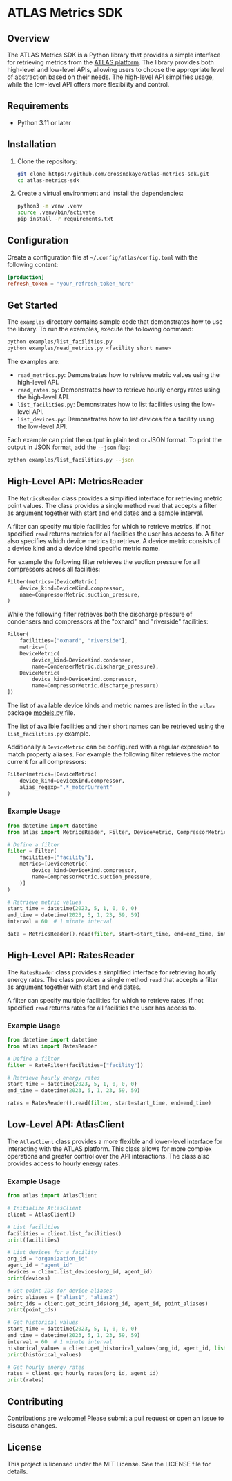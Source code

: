 # ATLAS Metrics SDK

## Overview

The ATLAS Metrics SDK is a Python library that provides a simple interface for
retrieving metrics from the [ATLAS platform](https://crossnokaye.com).  The
library provides both high-level and low-level APIs, allowing users to choose
the appropriate level of abstraction based on their needs. The high-level API
simplifies usage, while the low-level API offers more flexibility and control.

## Requirements

- Python 3.11 or later

## Installation

1. Clone the repository:

    ```bash
    git clone https://github.com/crossnokaye/atlas-metrics-sdk.git
    cd atlas-metrics-sdk
    ```

2. Create a virtual environment and install the dependencies:

    ```bash
    python3 -m venv .venv
    source .venv/bin/activate
    pip install -r requirements.txt
    ```

## Configuration

Create a configuration file at `~/.config/atlas/config.toml` with the following
content:

```toml
[production]
refresh_token = "your_refresh_token_here"
```

## Get Started

The `examples` directory contains sample code that demonstrates how to use the
library. To run the examples, execute the following command:

```bash
python examples/list_facilities.py
python examples/read_metrics.py <facility short name>
```

The examples are:

- `read_metrics.py`: Demonstrates how to retrieve metric values using the high-level API.
- `read_rates.py`: Demonstrates how to retrieve hourly energy rates using the high-level API.
- `list_facilities.py`: Demonstrates how to list facilities using the low-level API.
- `list_devices.py`: Demonstrates how to list devices for a facility using the low-level API.

Each example can print the output in plain text or JSON format. To print the output in JSON format, add the `--json` flag:

```bash
python examples/list_facilities.py --json
```

## High-Level API: MetricsReader

The `MetricsReader` class provides a simplified interface for retrieving metric point values.
The class provides a single method `read` that accepts a filter as argument together with
start and end dates and a sample interval.

A filter can specify multiple facilities for which to retrieve metrics, if not specified
`read` returns metrics for all facilities the user has access to. A filter also specifies
which device metrics to retrieve. A device metric consists of a device kind and a device
kind specific metric name.

For example the following filter retrieves the suction pressure for all compressors across
all facilities:

```python
Filter(metrics=[DeviceMetric(
    device_kind=DeviceKind.compressor,
    name=CompressorMetric.suction_pressure,
)
```

While the following filter retrieves both the discharge pressure of condensers and
compressors at the "oxnard" and "riverside" facilities:

```python
Filter(
    facilities=["oxnard", "riverside"],
    metrics=[
    DeviceMetric(
        device_kind=DeviceKind.condenser,
        name=CondenserMetric.discharge_pressure),
    DeviceMetric(
        device_kind=DeviceKind.compressor,
        name=CompressorMetric.discharge_pressure)
])

```

The list of available device kinds and metric names are listed in the `atlas` package
[models.py](atlas/models.py) file.

The list of availble facilities and their short names can be retrieved using the
`list_facilities.py` example.

Additionally a `DeviceMetric` can be configured with a regular expression to
match property aliases. For example the following filter retrieves the motor
current for all compressors:

```python
Filter(metrics=[DeviceMetric(
    device_kind=DeviceKind.compressor,
    alias_regexp=".*_motorCurrent"
)
```

### Example Usage

```python
from datetime import datetime
from atlas import MetricsReader, Filter, DeviceMetric, CompressorMetric, DeviceKind

# Define a filter
filter = Filter(
    facilities=["facility"],
    metrics=[DeviceMetric(
        device_kind=DeviceKind.compressor,
        name=CompressorMetric.suction_pressure,
    )]
)

# Retrieve metric values
start_time = datetime(2023, 5, 1, 0, 0, 0)
end_time = datetime(2023, 5, 1, 23, 59, 59)
interval = 60  # 1 minute interval

data = MetricsReader().read(filter, start=start_time, end=end_time, interval=interval)
```

## High-Level API: RatesReader

The `RatesReader` class provides a simplified interface for retrieving hourly energy rates.
The class provides a single method `read` that accepts a filter as argument together with
start and end dates.

A filter can specify multiple facilities for which to retrieve rates, if not specified
`read` returns rates for all facilities the user has access to.

### Example Usage

```python
from datetime import datetime
from atlas import RatesReader

# Define a filter
filter = RateFilter(facilities=["facility"])

# Retrieve hourly energy rates
start_time = datetime(2023, 5, 1, 0, 0, 0)
end_time = datetime(2023, 5, 1, 23, 59, 59)

rates = RatesReader().read(filter, start=start_time, end=end_time)
```

## Low-Level API: AtlasClient

The `AtlasClient` class provides a more flexible and lower-level interface for
interacting with the ATLAS platform. This class allows for more complex
operations and greater control over the API interactions. The class also
provides access to hourly energy rates.

### Example Usage

```Python
from atlas import AtlasClient

# Initialize AtlasClient
client = AtlasClient()

# List facilities
facilities = client.list_facilities()
print(facilities)

# List devices for a facility
org_id = "organization_id"
agent_id = "agent_id"
devices = client.list_devices(org_id, agent_id)
print(devices)

# Get point IDs for device aliases
point_aliases = ["alias1", "alias2"]
point_ids = client.get_point_ids(org_id, agent_id, point_aliases)
print(point_ids)

# Get historical values
start_time = datetime(2023, 5, 1, 0, 0, 0)
end_time = datetime(2023, 5, 1, 23, 59, 59)
interval = 60  # 1 minute interval
historical_values = client.get_historical_values(org_id, agent_id, list(point_ids.values()), start=start_time, end=end_time, interval=interval)
print(historical_values)

# Get hourly energy rates
rates = client.get_hourly_rates(org_id, agent_id)
print(rates)
```

## Contributing

Contributions are welcome! Please submit a pull request or open an issue to discuss changes.

## License

This project is licensed under the MIT License. See the LICENSE file for details.
